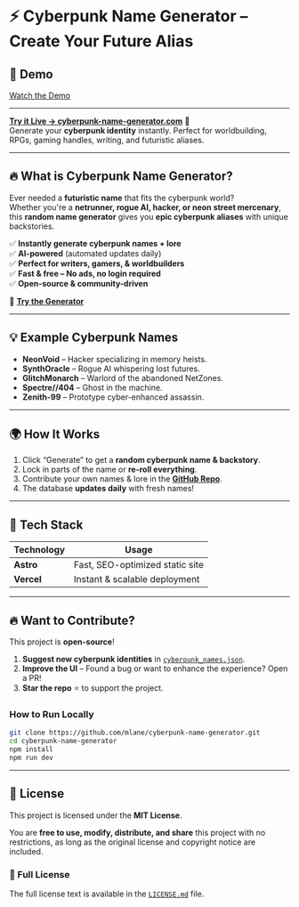 # ⚡ Cyberpunk Name Generator – Create Your Future Alias

## 🎥 Demo
[Watch the Demo](https://github.com/user-attachments/assets/c17f8635-144b-4a31-8fc7-5cb212d2e8e0)

---

**[Try it Live → cyberpunk-name-generator.com](https://cyberpunk-name-generator.com)** 🚀  
Generate your **cyberpunk identity** instantly. Perfect for worldbuilding, RPGs, gaming handles, writing, and futuristic aliases.

---

## 🔥 What is Cyberpunk Name Generator?

Ever needed a **futuristic name** that fits the cyberpunk world?  
Whether you're a **netrunner, rogue AI, hacker, or neon street mercenary**, this **random name generator** gives you **epic cyberpunk aliases** with unique backstories.

✅ **Instantly generate cyberpunk names + lore**  
✅ **AI-powered** (automated updates daily)  
✅ **Perfect for writers, gamers, & worldbuilders**  
✅ **Fast & free – No ads, no login required**  
✅ **Open-source & community-driven**

🔗 **[Try the Generator](https://cyberpunk-name-generator.com)**

---

## 💡 Example Cyberpunk Names

- **NeonVoid** – Hacker specializing in memory heists.
- **SynthOracle** – Rogue AI whispering lost futures.
- **GlitchMonarch** – Warlord of the abandoned NetZones.
- **Spectre//404** – Ghost in the machine.
- **Zenith-99** – Prototype cyber-enhanced assassin.

---

## 🌍 How It Works

1. Click “Generate” to get a **random cyberpunk name & backstory**.
2. Lock in parts of the name or **re-roll everything**.
3. Contribute your own names & lore in the **[GitHub Repo](https://github.com/mlane/cyberpunk-name-generator)**.
4. The database **updates daily** with fresh names!

---

## 🔧 Tech Stack

| **Technology** | **Usage**                       |
| -------------- | ------------------------------- |
| **Astro**      | Fast, SEO-optimized static site |
| **Vercel**     | Instant & scalable deployment   |

---

## 🔥 Want to Contribute?

This project is **open-source**!

1. **Suggest new cyberpunk identities** in [`cyberpunk_names.json`](cyberpunk_names.json).
2. **Improve the UI** – Found a bug or want to enhance the experience? Open a PR!
3. **Star the repo** ⭐ to support the project.

### How to Run Locally

```bash
git clone https://github.com/mlane/cyberpunk-name-generator.git
cd cyberpunk-name-generator
npm install
npm run dev
```

---

## 📜 License

This project is licensed under the **MIT License**.

You are **free to use, modify, distribute, and share** this project with no restrictions, as long as the original
license and copyright notice are included.

### 📄 Full License

The full license text is available in the [`LICENSE.md`](./LICENSE.md) file.
